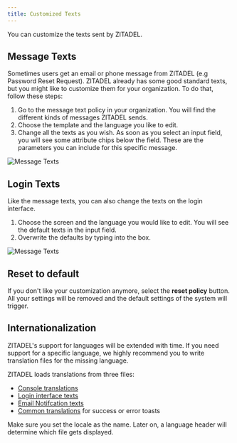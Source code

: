 ```yaml
---
title: Customized Texts
---
```


You can customize the texts sent by ZITADEL.

## Message Texts
Sometimes users get an email or phone message from ZITADEL (e.g Password Reset Request).
ZITADEL already has some good standard texts, but you might like to customize them for your organization.
To do that, follow these steps:

1. Go to the message text policy in your organization. You will find the different kinds of messages ZITADEL sends. 
1. Choose the template and the language you like to edit. 
1. Change all the texts as you wish.
  As soon as you select an input field, you will see some attribute chips below the field. 
  These are the parameters you can include for this specific message.

![Message Texts](/img/console_message_texts.png)

## Login Texts

Like the message texts, you can also change the texts on the login interface. 

1. Choose the screen and the language you would like to edit. 
   You will see the default texts in the input field.
1. Overwrite the defaults by typing into the box.

![Message Texts](/img/console_login_texts.png)

## Reset to default

If you don't like your customization anymore, select the **reset policy** button.
All your settings will be removed and the default settings of the system will trigger.

## Internationalization

ZITADEL's support for languages will be extended with time. 
If you need support for a specific language, we highly recommend you to write translation files for the missing language.

ZITADEL loads translations from three files:

 - [Console translations](https://github.com/zitadel/zitadel/tree/main/console/src/assets/i18n)
 - [Login interface texts](https://github.com/zitadel/zitadel/tree/main/internal/ui/login/static/i18n)
 - [Email Notifcation texts](https://github.com/zitadel/zitadel/tree/main/internal/notification/static/i18n)
 - [Common translations](https://github.com/zitadel/zitadel/tree/main/internal/static/i18n) for success or error toasts

 Make sure you set the locale as the name. Later on, a language header will determine which file gets displayed.

